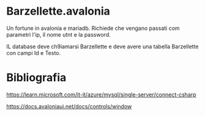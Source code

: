# Barzellette.avalonia
Un fortune in avalonia e mariadb. Richiede che vengano passati com parametri l'ip, il nome utnt e la password.

IL database deve ch9iamarsi Barzellette e deve avere una tabella Barzellette con campi Id e Testo.

#  Bibliografia
https://learn.microsoft.com/it-it/azure/mysql/single-server/connect-csharp

https://docs.avaloniaui.net/docs/controls/window
